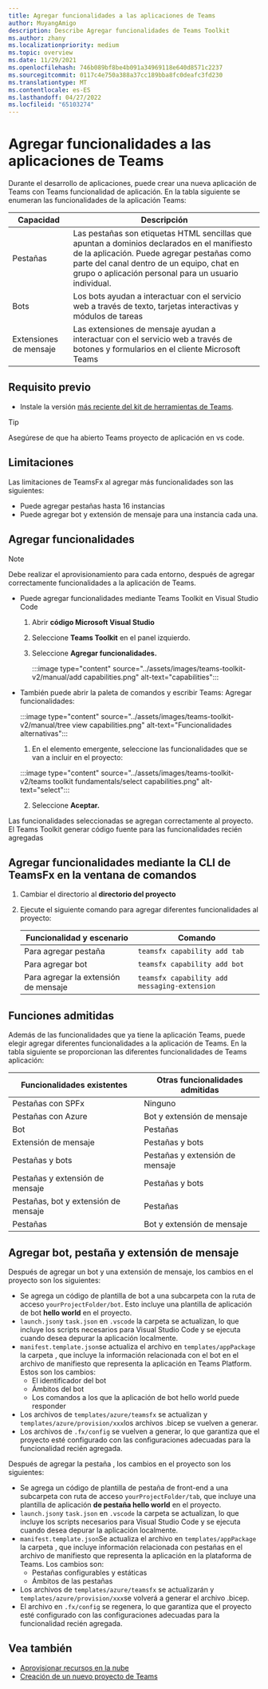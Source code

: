 ```yaml
---
title: Agregar funcionalidades a las aplicaciones de Teams
author: MuyangAmigo
description: Describe Agregar funcionalidades de Teams Toolkit
ms.author: zhany
ms.localizationpriority: medium
ms.topic: overview
ms.date: 11/29/2021
ms.openlocfilehash: 746b089bf8be4b091a34969118e640d8571c2237
ms.sourcegitcommit: 0117c4e750a388a37cc189bba8fc0deafc3fd230
ms.translationtype: MT
ms.contentlocale: es-ES
ms.lasthandoff: 04/27/2022
ms.locfileid: "65103274"
---
```

# <a name="add-capabilities-to-your-teams-apps"></a>Agregar funcionalidades a las aplicaciones de Teams

Durante el desarrollo de aplicaciones, puede crear una nueva aplicación de Teams con Teams funcionalidad de aplicación. En la tabla siguiente se enumeran las funcionalidades de la aplicación Teams:

|**Capacidad**|**Descripción**|
|--------|-------------|
| Pestañas |  Las pestañas son etiquetas HTML sencillas que apuntan a dominios declarados en el manifiesto de la aplicación. Puede agregar pestañas como parte del canal dentro de un equipo, chat en grupo o aplicación personal para un usuario individual.|
| Bots |  Los bots ayudan a interactuar con el servicio web a través de texto, tarjetas interactivas y módulos de tareas|
| Extensiones de mensaje | Las extensiones de mensaje ayudan a interactuar con el servicio web a través de botones y formularios en el cliente Microsoft Teams|

## <a name="prerequisite"></a>Requisito previo

* Instale la versión [más reciente del kit de herramientas de Teams](https://marketplace.visualstudio.com/items?itemName=TeamsDevApp.ms-teams-vscode-extension).

> [!TIP]
> Asegúrese de que ha abierto Teams proyecto de aplicación en vs code.

## <a name="limitations"></a>Limitaciones

Las limitaciones de TeamsFx al agregar más funcionalidades son las siguientes:

* Puede agregar pestañas hasta 16 instancias
* Puede agregar bot y extensión de mensaje para una instancia cada una.

## <a name="add-capabilities"></a>Agregar funcionalidades

> [!Note]
> Debe realizar el aprovisionamiento para cada entorno, después de agregar correctamente funcionalidades a la aplicación de Teams.
* Puede agregar funcionalidades mediante Teams Toolkit en Visual Studio Code
    1. Abrir **código Microsoft Visual Studio**
    1. Seleccione **Teams Toolkit** en el panel izquierdo.
    1. Seleccione **Agregar funcionalidades.**

        :::image type="content" source="../assets/images/teams-toolkit-v2/manual/add capabilities.png" alt-text="capabilities":::

*   También puede abrir la paleta de comandos y escribir Teams: Agregar funcionalidades:

    :::image type="content" source="../assets/images/teams-toolkit-v2/manual/tree view capabilities.png" alt-text="Funcionalidades alternativas":::


    1. En el elemento emergente, seleccione las funcionalidades que se van a incluir en el proyecto:

    :::image type="content" source="../assets/images/teams-toolkit-v2/teams toolkit fundamentals/select capabilities.png" alt-text="select":::

    2. Seleccione **Aceptar.**

Las funcionalidades seleccionadas se agregan correctamente al proyecto. El Teams Toolkit generar código fuente para las funcionalidades recién agregadas

## <a name="add-capabilities-using-teamsfx-cli-in-command-window"></a>Agregar funcionalidades mediante la CLI de TeamsFx en la ventana de comandos

1. Cambiar el directorio al **directorio del proyecto**
1. Ejecute el siguiente comando para agregar diferentes funcionalidades al proyecto:

   |Funcionalidad y escenario| Comando|
   |-----------------------|----------|
   |Para agregar pestaña|`teamsfx capability add tab`|
   |Para agregar bot|`teamsfx capability add bot`|
   |Para agregar la extensión de mensaje|`teamsfx capability add messaging-extension`|

## <a name="supported-capabilities"></a>Funciones admitidas

Además de las funcionalidades que ya tiene la aplicación Teams, puede elegir agregar diferentes funcionalidades a la aplicación de Teams. En la tabla siguiente se proporcionan las diferentes funcionalidades de Teams aplicación:

|Funcionalidades existentes|Otras funcionalidades admitidas|
|--------------------|--------------------|
|Pestañas con SPFx|Ninguno|
|Pestañas con Azure|Bot y extensión de mensaje|
|Bot|Pestañas|
|Extensión de mensaje|Pestañas y bots|
|Pestañas y bots|Pestañas y extensión de mensaje|
|Pestañas y extensión de mensaje|Pestañas y bots|
|Pestañas, bot y extensión de mensaje|Pestañas|
|Pestañas |Bot y extensión de mensaje|

## <a name="add-bot-tab-and-message-extension"></a>Agregar bot, pestaña y extensión de mensaje

Después de agregar un bot y una extensión de mensaje, los cambios en el proyecto son los siguientes:

* Se agrega un código de plantilla de bot a una subcarpeta con la ruta de acceso `yourProjectFolder/bot`. Esto incluye una plantilla de aplicación de bot **hello world** en el proyecto.
* `launch.json`y `task.json` en `.vscode` la carpeta se actualizan, lo que incluye los scripts necesarios para Visual Studio Code y se ejecuta cuando desea depurar la aplicación localmente.
* `manifest.template.json`se actualiza el archivo en `templates/appPackage` la carpeta , que incluye la información relacionada con el bot en el archivo de manifiesto que representa la aplicación en Teams Platform. Estos son los cambios:
  * El identificador del bot
  * Ámbitos del bot
  * Los comandos a los que la aplicación de bot hello world puede responder
* Los archivos de `templates/azure/teamsfx` se actualizan y `templates/azure/provision/xxx`los archivos .bicep se vuelven a generar.
* Los archivos de `.fx/config` se vuelven a generar, lo que garantiza que el proyecto esté configurado con las configuraciones adecuadas para la funcionalidad recién agregada.

Después de agregar la pestaña , los cambios en el proyecto son los siguientes:

* Se agrega un código de plantilla de pestaña de front-end a una subcarpeta con ruta de acceso `yourProjectFolder/tab`, que incluye una plantilla de aplicación **de pestaña hello world** en el proyecto.
* `launch.json`y `task.json` en `.vscode` la carpeta se actualizan, lo que incluye los scripts necesarios para Visual Studio Code y se ejecuta cuando desea depurar la aplicación localmente.
* `manifest.template.json`Se actualiza el archivo en `templates/appPackage` la carpeta , que incluye información relacionada con pestañas en el archivo de manifiesto que representa la aplicación en la plataforma de Teams. Los cambios son:
  * Pestañas configurables y estáticas
  * Ámbitos de las pestañas
* Los archivos de `templates/azure/teamsfx` se actualizarán y `templates/azure/provision/xxx`se volverá a generar el archivo .bicep.
* El archivo en `.fx/config` se regenera, lo que garantiza que el proyecto esté configurado con las configuraciones adecuadas para la funcionalidad recién agregada.


## <a name="see-also"></a>Vea también

* [Aprovisionar recursos en la nube](provision.md)
* [Creación de un nuevo proyecto de Teams](create-new-project.md)
